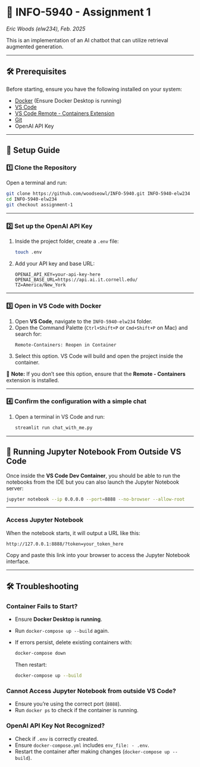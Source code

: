 # 📌 INFO-5940 - Assignment 1
_Eric Woods (elw234), Feb. 2025_

This is an implementation of an AI chatbot that can utilize retrieval augmented generation.

---

## 🛠️ Prerequisites  

Before starting, ensure you have the following installed on your system:  

- [Docker](https://www.docker.com/get-started) (Ensure Docker Desktop is running)  
- [VS Code](https://code.visualstudio.com/)  
- [VS Code Remote - Containers Extension](https://marketplace.visualstudio.com/items?itemName=ms-vscode-remote.remote-containers)  
- [Git](https://git-scm.com/)  
- OpenAI API Key

---

## 🚀 Setup Guide  

### 1️⃣ Clone the Repository  

Open a terminal and run:  

```bash
git clone https://github.com/woodseowl/INFO-5940.git INFO-5940-elw234 
cd INFO-5940-elw234
git checkout assignment-1
```

---

### 2️⃣ Set up the OpenAI API Key

1. Inside the project folder, create a `.env` file:  

   ```bash
   touch .env
   ```

2. Add your API key and base URL:  

   ```plaintext
   OPENAI_API_KEY=your-api-key-here
   OPENAI_BASE_URL=https://api.ai.it.cornell.edu/
   TZ=America/New_York
   ```

---

### 3️⃣ Open in VS Code with Docker  

1. Open **VS Code**, navigate to the `INFO-5940-elw234` folder.  
2. Open the Command Palette (`Ctrl+Shift+P` or `Cmd+Shift+P` on Mac) and search for:  
   ```
   Remote-Containers: Reopen in Container
   ```
3. Select this option. VS Code will build and open the project inside the container.  

📌 **Note:** If you don’t see this option, ensure that the **Remote - Containers** extension is installed.  

---

### 4️⃣ Confirm the configuration with a simple chat

1. Open a terminal in VS Code and run:  

   ```bash
   streamlit run chat_with_me.py
   ```

---

## 🏃 Running Jupyter Notebook From Outside VS Code

Once inside the **VS Code Dev Container**, you should be able to run the notebooks from the IDE but you can also launch the Jupyter Notebook server:  

```bash
jupyter notebook --ip 0.0.0.0 --port=8888 --no-browser --allow-root
```

---

### Access Jupyter Notebook  

When the notebook starts, it will output a URL like this:  

```
http://127.0.0.1:8888/?token=your_token_here
```

Copy and paste this link into your browser to access the Jupyter Notebook interface.  

---

## 🛠️ Troubleshooting  

### **Container Fails to Start?**  
- Ensure **Docker Desktop is running**.  
- Run `docker-compose up --build` again.  
- If errors persist, delete existing containers with:  

  ```bash
  docker-compose down
  ```

  Then restart:  

  ```bash
  docker-compose up --build
  ```

### **Cannot Access Jupyter Notebook from outside VS Code?**  
- Ensure you’re using the correct port (`8888`).  
- Run `docker ps` to check if the container is running.  

### **OpenAI API Key Not Recognized?**  
- Check if `.env` is correctly created.  
- Ensure `docker-compose.yml` includes `env_file: - .env`.  
- Restart the container after making changes (`docker-compose up --build`).  

